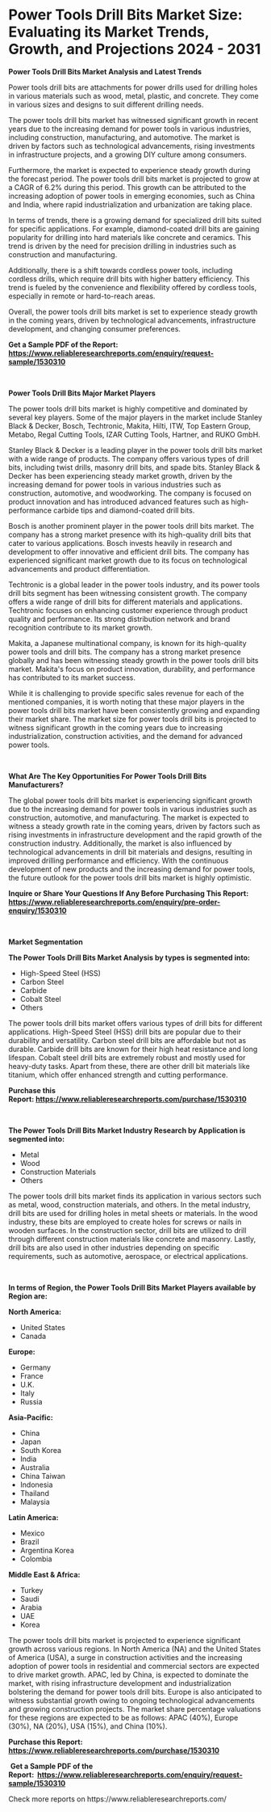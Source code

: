 <p><h1>Power Tools Drill Bits Market Size: Evaluating its Market Trends, Growth, and Projections 2024 - 2031</h1></p><p><strong>Power Tools Drill Bits Market Analysis and Latest Trends</strong></p>
<p><p>Power tools drill bits are attachments for power drills used for drilling holes in various materials such as wood, metal, plastic, and concrete. They come in various sizes and designs to suit different drilling needs.</p><p>The power tools drill bits market has witnessed significant growth in recent years due to the increasing demand for power tools in various industries, including construction, manufacturing, and automotive. The market is driven by factors such as technological advancements, rising investments in infrastructure projects, and a growing DIY culture among consumers.</p><p>Furthermore, the market is expected to experience steady growth during the forecast period. The power tools drill bits market is projected to grow at a CAGR of 6.2% during this period. This growth can be attributed to the increasing adoption of power tools in emerging economies, such as China and India, where rapid industrialization and urbanization are taking place.</p><p>In terms of trends, there is a growing demand for specialized drill bits suited for specific applications. For example, diamond-coated drill bits are gaining popularity for drilling into hard materials like concrete and ceramics. This trend is driven by the need for precision drilling in industries such as construction and manufacturing.</p><p>Additionally, there is a shift towards cordless power tools, including cordless drills, which require drill bits with higher battery efficiency. This trend is fueled by the convenience and flexibility offered by cordless tools, especially in remote or hard-to-reach areas.</p><p>Overall, the power tools drill bits market is set to experience steady growth in the coming years, driven by technological advancements, infrastructure development, and changing consumer preferences.</p></p>
<p><strong>Get a Sample PDF of the Report:&nbsp; <a href="https://www.reliableresearchreports.com/enquiry/request-sample/1530310">https://www.reliableresearchreports.com/enquiry/request-sample/1530310</a></strong></p>
<p>&nbsp;</p>
<p><strong>Power Tools Drill Bits Major Market Players</strong></p>
<p><p>The power tools drill bits market is highly competitive and dominated by several key players. Some of the major players in the market include Stanley Black & Decker, Bosch, Techtronic, Makita, Hilti, ITW, Top Eastern Group, Metabo, Regal Cutting Tools, IZAR Cutting Tools, Hartner, and RUKO GmbH. </p><p>Stanley Black & Decker is a leading player in the power tools drill bits market with a wide range of products. The company offers various types of drill bits, including twist drills, masonry drill bits, and spade bits. Stanley Black & Decker has been experiencing steady market growth, driven by the increasing demand for power tools in various industries such as construction, automotive, and woodworking. The company is focused on product innovation and has introduced advanced features such as high-performance carbide tips and diamond-coated drill bits. </p><p>Bosch is another prominent player in the power tools drill bits market. The company has a strong market presence with its high-quality drill bits that cater to various applications. Bosch invests heavily in research and development to offer innovative and efficient drill bits. The company has experienced significant market growth due to its focus on technological advancements and product differentiation. </p><p>Techtronic is a global leader in the power tools industry, and its power tools drill bits segment has been witnessing consistent growth. The company offers a wide range of drill bits for different materials and applications. Techtronic focuses on enhancing customer experience through product quality and performance. Its strong distribution network and brand recognition contribute to its market growth. </p><p>Makita, a Japanese multinational company, is known for its high-quality power tools and drill bits. The company has a strong market presence globally and has been witnessing steady growth in the power tools drill bits market. Makita's focus on product innovation, durability, and performance has contributed to its market success. </p><p>While it is challenging to provide specific sales revenue for each of the mentioned companies, it is worth noting that these major players in the power tools drill bits market have been consistently growing and expanding their market share. The market size for power tools drill bits is projected to witness significant growth in the coming years due to increasing industrialization, construction activities, and the demand for advanced power tools.</p></p>
<p>&nbsp;</p>
<p><strong>What Are The Key Opportunities For Power Tools Drill Bits Manufacturers?</strong></p>
<p><p>The global power tools drill bits market is experiencing significant growth due to the increasing demand for power tools in various industries such as construction, automotive, and manufacturing. The market is expected to witness a steady growth rate in the coming years, driven by factors such as rising investments in infrastructure development and the rapid growth of the construction industry. Additionally, the market is also influenced by technological advancements in drill bit materials and designs, resulting in improved drilling performance and efficiency. With the continuous development of new products and the increasing demand for power tools, the future outlook for the power tools drill bits market is highly optimistic.</p></p>
<p><strong>Inquire or Share Your Questions If Any Before Purchasing This Report: <a href="https://www.reliableresearchreports.com/enquiry/pre-order-enquiry/1530310">https://www.reliableresearchreports.com/enquiry/pre-order-enquiry/1530310</a></strong></p>
<p>&nbsp;</p>
<p><strong>Market Segmentation</strong></p>
<p><strong>The Power Tools Drill Bits Market Analysis by types is segmented into:</strong></p>
<p><ul><li>High-Speed Steel (HSS)</li><li>Carbon Steel</li><li>Carbide</li><li>Cobalt Steel</li><li>Others</li></ul></p>
<p><p>The power tools drill bits market offers various types of drill bits for different applications. High-Speed Steel (HSS) drill bits are popular due to their durability and versatility. Carbon steel drill bits are affordable but not as durable. Carbide drill bits are known for their high heat resistance and long lifespan. Cobalt steel drill bits are extremely robust and mostly used for heavy-duty tasks. Apart from these, there are other drill bit materials like titanium, which offer enhanced strength and cutting performance.</p></p>
<p><strong>Purchase this Report:&nbsp;<a href="https://www.reliableresearchreports.com/purchase/1530310">https://www.reliableresearchreports.com/purchase/1530310</a></strong></p>
<p>&nbsp;</p>
<p><strong>The Power Tools Drill Bits Market Industry Research by Application is segmented into:</strong></p>
<p><ul><li>Metal</li><li>Wood</li><li>Construction Materials</li><li>Others</li></ul></p>
<p><p>The power tools drill bits market finds its application in various sectors such as metal, wood, construction materials, and others. In the metal industry, drill bits are used for drilling holes in metal sheets or materials. In the wood industry, these bits are employed to create holes for screws or nails in wooden surfaces. In the construction sector, drill bits are utilized to drill through different construction materials like concrete and masonry. Lastly, drill bits are also used in other industries depending on specific requirements, such as automotive, aerospace, or electrical applications.</p></p>
<p>&nbsp;</p>
<p><strong>In terms of Region, the Power Tools Drill Bits Market Players available by Region are:</strong></p>
<p>
    <p> <strong> North America: </strong>
        <ul>
            <li>United States</li>
            <li>Canada</li>
        </ul>
        </p> 
    <p> <strong> Europe: </strong>
        <ul>
            <li>Germany</li>
            <li>France</li>
            <li>U.K.</li>
            <li>Italy</li>
            <li>Russia</li>
        </ul>
        </p> 
    <p> <strong> Asia-Pacific: </strong>
        <ul>
            <li>China</li>
            <li>Japan</li>
            <li>South Korea</li>
            <li>India</li>
            <li>Australia</li>
            <li>China Taiwan</li>
            <li>Indonesia</li>
            <li>Thailand</li>
            <li>Malaysia</li>
        </ul>
        </p> 
    <p> <strong> Latin America: </strong>
        <ul>
            <li>Mexico</li>
            <li>Brazil</li>
            <li>Argentina Korea</li>
            <li>Colombia</li>
        </ul>
        </p> 
    <p> <strong> Middle East & Africa: </strong>
        <ul>
            <li>Turkey</li>
            <li>Saudi</li>
            <li>Arabia</li>
            <li>UAE</li>
            <li>Korea</li>
        </ul>
    </p>
    </p>
<p><p>The power tools drill bits market is projected to experience significant growth across various regions. In North America (NA) and the United States of America (USA), a surge in construction activities and the increasing adoption of power tools in residential and commercial sectors are expected to drive market growth. APAC, led by China, is expected to dominate the market, with rising infrastructure development and industrialization bolstering the demand for power tools drill bits. Europe is also anticipated to witness substantial growth owing to ongoing technological advancements and growing construction projects. The market share percentage valuations for these regions are expected to be as follows: APAC (40%), Europe (30%), NA (20%), USA (15%), and China (10%).</p></p>
<p><strong>Purchase this Report: <a href="https://www.reliableresearchreports.com/purchase/1530310">https://www.reliableresearchreports.com/purchase/1530310</a></strong></p>
<p>&nbsp;<strong>Get a Sample PDF of the Report:&nbsp;&nbsp;<a href="https://www.reliableresearchreports.com/enquiry/request-sample/1530310">https://www.reliableresearchreports.com/enquiry/request-sample/1530310</a></strong></p>
<p><strong></strong></p>
<p>Check more reports on https://www.reliableresearchreports.com/</p>